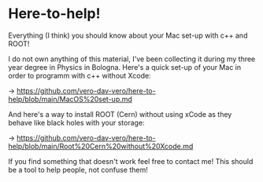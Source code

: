 # Here-to-help!

Everything (I think) you should know about your Mac set-up with c++ and ROOT!

I do not own anything of this material, I've been collecting it during my three year degree in Physics in Bologna. 
Here's a quick set-up of your Mac in order to programm with c++ without Xcode:

-> https://github.com/vero-dav-vero/here-to-help/blob/main/MacOS%20set-up.md

And here's a way to install ROOT (Cern) without using xCode as they behave like black holes with your storage:

-> https://github.com/vero-dav-vero/here-to-help/blob/main/Root%20Cern%20without%20Xcode.md

If you find something that doesn't work feel free to contact me! This should be a tool to help people, not confuse them!

